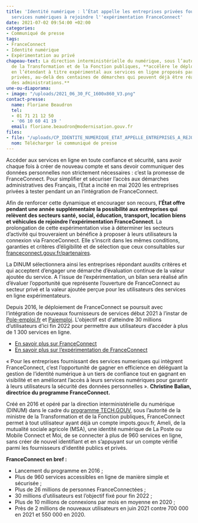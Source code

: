```yaml
---
title: 'Identité numérique : l’État appelle les entreprises privées fournissant des
  services numériques à rejoindre l''expérimentation FranceConnect'
date: 2021-07-02 09:54:00 +02:00
categories:
- Communiqué de presse
tags:
- FranceConnect
- Identité numérique
- Expérimentation au privé
chapeau-text: La direction interministérielle du numérique, sous l’autorité du ministère
  de la Transformation et de la Fonction publiques, **accélère le déploiement de FranceConnect
  en l’étendant à titre expérimental aux services en ligne proposés par des entreprises
  privées, au-delà des centaines de démarches qui peuvent déjà être réalisées auprès
  des administrations.**
une-ou-diaporama:
- image: "/uploads/2021_06_30_FC_1600x860_V3.png"
contact-presse:
  name: Floriane Beaudron
  tel:
  - 01 71 21 12 50
  - '06 10 60 41 19 '
  email: floriane.beaudron@modernisation.gouv.fr
files:
- file: "/uploads/CP_IDENTITE_NUMERIQUE_ETAT_APPELLE_ENTREPRISES_A_REJOINDRE_EXPERIMENTATION_FRANCECONNECTdocx.pdf"
  nom: Télécharger le communiqué de presse
---
```


Accéder aux services en ligne en toute confiance et sécurité, sans avoir chaque fois à créer de nouveau compte et sans devoir communiquer des données personnelles non strictement nécessaires : c’est la promesse de FranceConnect. Pour simplifier et sécuriser l’accès aux démarches administratives des Français, l’État a incité en mai 2020 les entreprises privées à tester pendant un an l’intégration de FranceConnect. 

Afin de renforcer cette dynamique et encourager son recours, **l’État offre pendant une année supplémentaire la possibilité aux entreprises qui relèvent des secteurs santé, social, éducation, transport, location biens et véhicules de rejoindre l’expérimentation FranceConnect**. La prolongation de cette expérimentation vise à déterminer les secteurs d’activité qui trouveraient un bénéfice à proposer à leurs utilisateurs la connexion via FranceConnect. Elle s’inscrit dans les mêmes conditions, garanties et critères d’éligibilité et de sélection que ceux consultables sur [franceconnect.gouv.fr/partenaires](https://franceconnect.gouv.fr/partenaires).

La DINUM sélectionnera ainsi les entreprises répondant auxdits critères et qui acceptent d’engager une démarche d’évaluation continue de la valeur ajoutée du service. A l'issue de l’expérimentation, un bilan sera réalisé afin d’évaluer l’opportunité que représente l’ouverture de FranceConnect au secteur privé et la valeur ajoutée perçue pour les utilisateurs des services en ligne expérimentateurs.

Depuis 2016, le déploiement de FranceConnect se poursuit avec l’intégration de nouveaux fournisseurs de services début 2021 à l’instar de [Pole-emploi.fr](https://www.pole-emploi.org/poleemploi/mission/nos-missions.html?type=article) et [Pajemploi](https://www.pajemploi.urssaf.fr/pajewebinfo/cms/sites/pajewebinfo/accueil/qui-sommes-nous.html). L'objectif est d'atteindre 30 millions d’utilisateurs d’ici fin 2022 pour permettre aux utilisateurs d’accéder à plus de 1 300 services en ligne.

* [En savoir plus sur FranceConnect](https://franceconnect.gouv.fr/#intro)
* [En savoir plus sur l’expérimentation de FranceConnect](https://franceconnect.gouv.fr/partenaires) 

« Pour les entreprises fournissant des services numeriques qui intègrent FranceConnect, c’est l’opportunité de gagner en efficience en déléguant la gestion de l’identité numérique à un tiers de confiance tout en gagnant en visibilité et en améliorant l’accès à leurs services numériques pour garantir à leurs utilisateurs la sécurité des données personnelles ».  **Christine Balian, directrice du programme FranceConnect.**


Créé en 2016 et opéré par la direction interministérielle du numérique (DINUM) dans le cadre du [programme TECH.GOUV](https://www.numerique.gouv.fr/publications/tech-gouv-strategie-et-feuille-de-route-2019-2021/), sous l’autorité de la ministre de la Transformation et de la Fonction publiques, FranceConnect permet à tout utilisateur ayant déjà un compte impots.gouv.fr, Ameli, de la mutualité sociale agricole (MSA), une identité numérique de La Poste ou Mobile Connect et Moi, de se connecter à plus de 960 services en ligne, sans créer de nouvel identifiant et en s’appuyant sur un compte vérifié parmi les fournisseurs d’identité publics et privés.


**FranceConnect en bref :**
	
* Lancement du programme en 2016 ;
* Plus de 960 services accessibles en ligne de manière simple et sécurisée ;
* Plus de 26 millions de personnes FranceConnectées ;
* 30 millions d’utilisateurs est l’objectif fixé pour fin 2022 ; 
* Plus de 10 millions de connexions par mois en moyenne en 2020 ; 
* Près de 2 millions de nouveaux utilisateurs en juin 2021 contre 700 000 en 2021 et 550 000 en 2020. 